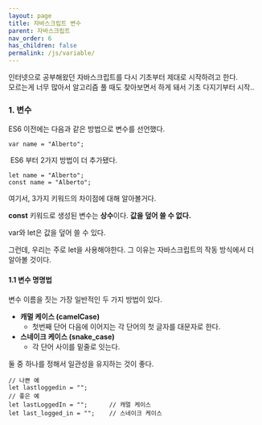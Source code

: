 ```yaml
---
layout: page
title: 자바스크립트 변수
parent: 자바스크립트
nav_order: 6
has_children: false
permalink: /js/variable/
---
```



인터넷으로 공부해왔던 자바스크립트를 다시 기초부터 제대로 시작하려고 한다.  
모르는게 너무 많아서 알고리즘 풀 때도 찾아보면서 하게 돼서 기초 다지기부터 시작..

### **1\. 변수**

ES6 이전에는 다음과 같은 방법으로 변수를 선언했다.

```
var name = "Alberto";
```

 ES6 부터 2가지 방법이 더 추가됐다.

```
let name = "Alberto";
const name = "Alberto";
```

여기서, 3가지 키워드의 차이점에 대해 알아볼거다.

**const** 키워드로 생성된 변수는 **상수**이다. **값을 덮어 쓸 수 없다.**

var와 let은 값을 덮어 쓸 수 있다.

그런데, 우리는 주로 let을 사용해야한다. 그 이유는 자바스크립트의 작동 방식에서 더 알아볼 것이다.


#### **1.1 변수 명명법**

변수 이름을 짓는 가장 일반적인 두 가지 방법이 있다.

-   **캐멀 케이스 (camelCase)**  
    -   첫번째 단어 다음에 이어지는 각 단어의 첫 글자를 대문자로 한다.
-   **스네이크 케이스 (snake\_case)**
    -   각 단어 사이를 밑줄로 잇는다.

둘 중 하나를 정해서 일관성을 유지하는 것이 좋다.

```
// 나쁜 예
let lastloggedin = "";
// 좋은 예
let lastLoggedIn = "";		// 캐멀 케이스
let last_logged_in = "";	// 스네이크 케이스
```
